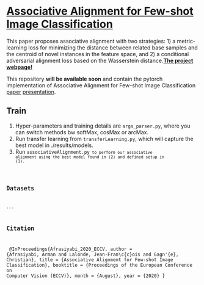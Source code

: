 #  [Associative Alignment for Few-shot Image Classification](https://lvsn.github.io/associative-alignment/) 
This paper proposes associative alignment with two strategies: 1) a metric-learning loss for minimizing the distance between related base samples and the centroid of novel instances in the feature space, and 2) a conditional adversarial alignment loss based on the Wasserstein distance.[**The project webpage!**](https://lvsn.github.io/associative-alignment/) 

This repository **will be available soon** and contain the pytorch implementation of Associative Alignment for Few-shot Image Classification [paper](https://arxiv.org/abs/1912.05094) [presentation](https://github.com/ArmanAfrasiyabi/associative-alignment-fs/blob/master/Associative%20Alignmentfor%20Few-Shot%20Image%20Classification.pdf).



 




## Train 
1. Hyper-parameters and training details are <code>args_parser.py</code>, where you can switch methods bw softMax, cosMax or arcMax.
2. Run transfer learning from <code>transferLearning.py</code>, which will capture the best model in ./results/models.
3. Run <code>associativeAlignment.py<code> to perform our associative alignment using the best model found in (2) and defined setup in (1).



## Datasets
...






## Citation
</code></pre>
@InProceedings{Afrasiyabi_2020_ECCV,
author = {Afrasiyabi, Arman and Lalonde, Jean-Fran\c{c}ois and Gagn\'{e}, Christian},
title = {Associative Alignment for Few-shot Image Classification},
booktitle = {Proceedings of the European Conference on Computer Vision (ECCV)},
month = {August},
year = {2020}
}
</code></pre>
